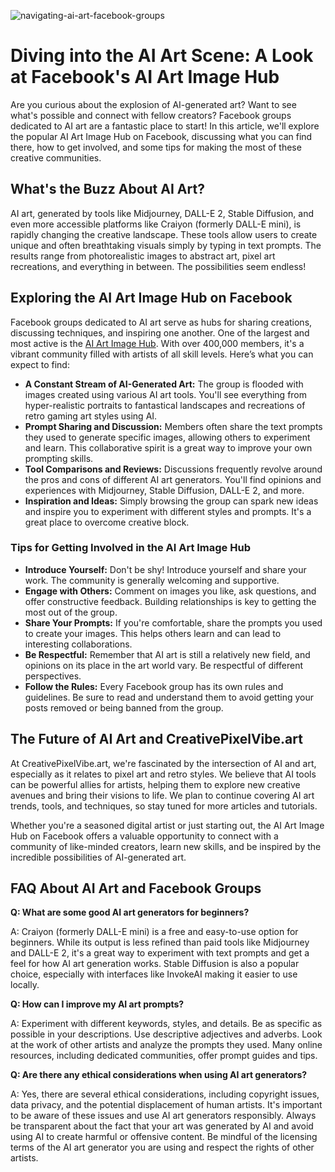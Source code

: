 ![navigating-ai-art-facebook-groups](https://images.pexels.com/photos/18069362/pexels-photo-18069362.png?auto=compress&cs=tinysrgb&fit=crop&h=627&w=1200)

# Diving into the AI Art Scene: A Look at Facebook's AI Art Image Hub

Are you curious about the explosion of AI-generated art? Want to see what's possible and connect with fellow creators? Facebook groups dedicated to AI art are a fantastic place to start! In this article, we'll explore the popular AI Art Image Hub on Facebook, discussing what you can find there, how to get involved, and some tips for making the most of these creative communities.

## What's the Buzz About AI Art?

AI art, generated by tools like Midjourney, DALL-E 2, Stable Diffusion, and even more accessible platforms like Craiyon (formerly DALL-E mini), is rapidly changing the creative landscape. These tools allow users to create unique and often breathtaking visuals simply by typing in text prompts. The results range from photorealistic images to abstract art, pixel art recreations, and everything in between. The possibilities seem endless!

## Exploring the AI Art Image Hub on Facebook

Facebook groups dedicated to AI art serve as hubs for sharing creations, discussing techniques, and inspiring one another. One of the largest and most active is the [AI Art Image Hub](https://www.facebook.com/groups/aiartimagehub/posts/1290494942287932/). With over 400,000 members, it's a vibrant community filled with artists of all skill levels. Here’s what you can expect to find:

*   **A Constant Stream of AI-Generated Art:** The group is flooded with images created using various AI art tools. You'll see everything from hyper-realistic portraits to fantastical landscapes and recreations of retro gaming art styles using AI.
*   **Prompt Sharing and Discussion:** Members often share the text prompts they used to generate specific images, allowing others to experiment and learn. This collaborative spirit is a great way to improve your own prompting skills.
*   **Tool Comparisons and Reviews:** Discussions frequently revolve around the pros and cons of different AI art generators. You'll find opinions and experiences with Midjourney, Stable Diffusion, DALL-E 2, and more.
*   **Inspiration and Ideas:** Simply browsing the group can spark new ideas and inspire you to experiment with different styles and prompts. It's a great place to overcome creative block.

### Tips for Getting Involved in the AI Art Image Hub

*   **Introduce Yourself:** Don't be shy! Introduce yourself and share your work. The community is generally welcoming and supportive.
*   **Engage with Others:** Comment on images you like, ask questions, and offer constructive feedback. Building relationships is key to getting the most out of the group.
*   **Share Your Prompts:** If you're comfortable, share the prompts you used to create your images. This helps others learn and can lead to interesting collaborations.
*   **Be Respectful:** Remember that AI art is still a relatively new field, and opinions on its place in the art world vary. Be respectful of different perspectives.
*   **Follow the Rules:** Every Facebook group has its own rules and guidelines. Be sure to read and understand them to avoid getting your posts removed or being banned from the group.

## The Future of AI Art and CreativePixelVibe.art

At CreativePixelVibe.art, we're fascinated by the intersection of AI and art, especially as it relates to pixel art and retro styles. We believe that AI tools can be powerful allies for artists, helping them to explore new creative avenues and bring their visions to life. We plan to continue covering AI art trends, tools, and techniques, so stay tuned for more articles and tutorials.

Whether you're a seasoned digital artist or just starting out, the AI Art Image Hub on Facebook offers a valuable opportunity to connect with a community of like-minded creators, learn new skills, and be inspired by the incredible possibilities of AI-generated art.

## FAQ About AI Art and Facebook Groups

**Q: What are some good AI art generators for beginners?**

A: Craiyon (formerly DALL-E mini) is a free and easy-to-use option for beginners. While its output is less refined than paid tools like Midjourney and DALL-E 2, it's a great way to experiment with text prompts and get a feel for how AI art generation works. Stable Diffusion is also a popular choice, especially with interfaces like InvokeAI making it easier to use locally.

**Q: How can I improve my AI art prompts?**

A: Experiment with different keywords, styles, and details. Be as specific as possible in your descriptions. Use descriptive adjectives and adverbs. Look at the work of other artists and analyze the prompts they used. Many online resources, including dedicated communities, offer prompt guides and tips.

**Q: Are there any ethical considerations when using AI art generators?**

A: Yes, there are several ethical considerations, including copyright issues, data privacy, and the potential displacement of human artists. It's important to be aware of these issues and use AI art generators responsibly. Always be transparent about the fact that your art was generated by AI and avoid using AI to create harmful or offensive content. Be mindful of the licensing terms of the AI art generator you are using and respect the rights of other artists.
